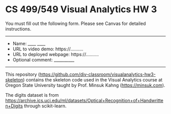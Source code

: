 # CS 499/549 Visual Analytics HW 3


You must fill out the following form. Please see Canvas for detailed instructions.

---
- Name: ____ ____
- URL to video demo: https://..........
- URL to deployed webpage: https://..........
- Optional comment: __________

---

This repository (https://github.com/div-classroom/visualanalytics-hw3-skeleton) contains the skeleton code used in the Visual Analytics course at Oregon State University taught by Prof. Minsuk Kahng (https://minsuk.com).

The digits dataset is from https://archive.ics.uci.edu/ml/datasets/Optical+Recognition+of+Handwritten+Digits through scikit-learn.


